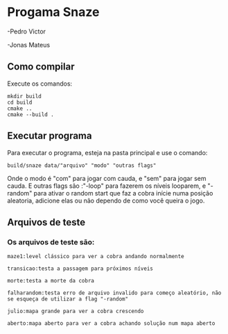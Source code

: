 # Progama Snaze
-Pedro Victor

-Jonas Mateus

## Como compilar

Execute os comandos:
```
mkdir build
cd build
cmake ..
cmake --build .
```

## Executar programa
Para executar o programa, esteja na pasta principal e use o comando:

```
build/snaze data/"arquivo" "modo" "outras flags"
```
Onde o modo é "com" para jogar com cauda, e "sem" para jogar sem cauda.
E outras flags são :"-loop" para fazerem os níveis looparem, e "-random" para ativar o random start que faz a cobra inície numa posição aleatoria,
adicione elas ou não dependo de como você queira o jogo. 

## Arquivos de teste
### Os arquivos de teste são:

```
maze1:level clássico para ver a cobra andando normalmente
```

```
transicao:testa a passagem para próximos níveis
```

```
morte:testa a morte da cobra
```

```
falharandom:testa erro de arquivo invalido para começo aleatório, não se esqueça de utilizar a flag "-random"
```

```
julio:mapa grande para ver a cobra crescendo
```

```
aberto:mapa aberto para ver a cobra achando solução num mapa aberto
```